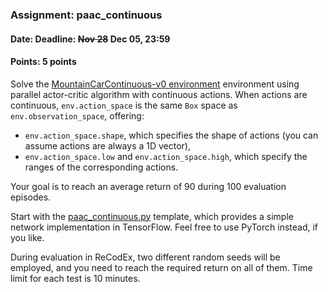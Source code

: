 ### Assignment: paac_continuous
#### Date: Deadline: ~~Nov 28~~ Dec 05, 23:59
#### Points: 5 points

Solve the [MountainCarContinuous-v0 environment](https://gym.openai.com/envs/MountainCarContinuous-v0/)
environment using parallel actor-critic algorithm with continuous actions.
When actions are continuous, `env.action_space` is the same `Box` space
as `env.observation_space`, offering:
- `env.action_space.shape`, which specifies the shape of actions (you can assume
  actions are always a 1D vector),
- `env.action_space.low` and `env.action_space.high`, which specify the ranges
  of the corresponding actions.

Your goal is to reach an average return of 90 during 100 evaluation episodes.

Start with the [paac_continuous.py](https://github.com/ufal/npfl122/tree/master/labs/07/paac_continuous.py)
template, which provides a simple network implementation in TensorFlow. Feel
free to use PyTorch instead, if you like.

During evaluation in ReCodEx, two different random seeds will be employed, and
you need to reach the required return on all of them. Time limit for each test
is 10 minutes.

